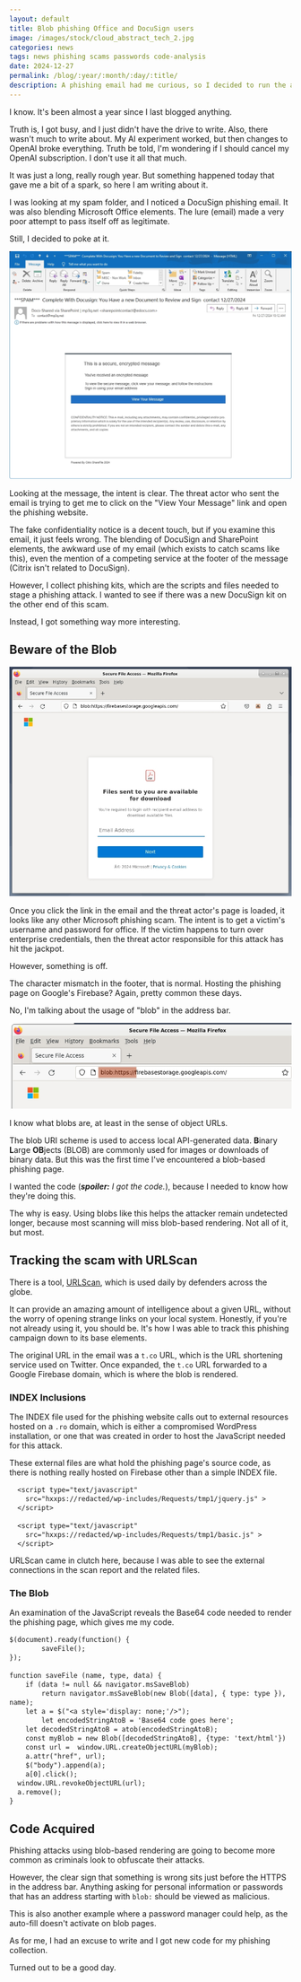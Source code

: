 ```yaml
---
layout: default
title: Blob phishing Office and DocuSign users
image: /images/stock/cloud_abstract_tech_2.jpg
categories: news
tags: news phishing scams passwords code-analysis
date: 2024-12-27
permalink: /blog/:year/:month/:day/:title/
description: A phishing email had me curious, so I decided to run the attack down
---
```


I know. It's been almost a year since I last blogged anything.

Truth is, I got busy, and I just didn't have the drive to write. Also, there wasn't much to write about. My AI experiment worked, but then changes to OpenAI broke everything. Truth be told, I'm wondering if I should cancel my OpenAI subscription. I don't use it all that much.

It was just a long, really rough year. But something happened today that gave me a bit of a spark, so here I am writing about it.

I was looking at my spam folder, and I noticed a DocuSign phishing email. It was also blending Microsoft Office elements. The lure (email) made a very poor attempt to pass itself off as legitimate.

Still, I decided to poke at it.

![DocuSign / SharePoint Phishing Email][phishing-email]

Looking at the message, the intent is clear. The threat actor who sent the email is trying to get me to click on the "View Your Message" link and open the phishing website.

The fake confidentiality notice is a decent touch, but if you examine this email, it just feels wrong. The blending of DocuSign and SharePoint elements, the awkward use of my email (which exists to catch scams like this), even the mention of a competing service at the footer of the message (Citrix isn't related to DocuSign).

However, I collect phishing kits, which are the scripts and files needed to stage a phishing attack. I wanted to see if there was a new DocuSign kit on the other end of this scam.

Instead, I got something way more interesting.

## Beware of the Blob

![Secure Message Phishing Page][phishing-page]

Once you click the link in the email and the threat actor's page is loaded, it looks like any other Microsoft phishing scam. The intent is to get a victim's username and password for office. If the victim happens to turn over enterprise credentials, then the threat actor responsible for this attack has hit the jackpot.

However, something is off.

The character mismatch in the footer, that is normal. Hosting the phishing page on Google's Firebase? Again, pretty common these days.

No, I'm talking about the usage of "blob" in the address bar.

![Secure Message Phishing Page URI][phishing-page-URI]

I know what blobs are, at least in the sense of object URLs.

The blob URI scheme is used to access local API-generated data. **B**inary **L**arge **OB**jects (BLOB) are commonly used for images or downloads of binary data. But this was the first time I've encountered a blob-based phishing page.

I wanted the code (***spoiler:*** *I got the code.*), because I needed to know how they're doing this.

The why is easy. Using blobs like this helps the attacker remain undetected longer, because most scanning will miss blob-based rendering. Not all of it, but most.

## Tracking the scam with URLScan

There is a tool, [URLScan](https://urlscan.io), which is used daily by defenders across the globe.

It can provide an amazing amount of intelligence about a given URL, without the worry of opening strange links on your local system. Honestly, if you're not already using it, you should be. It's how I was able to track this phishing campaign down to its base elements.

The original URL in the email was a ```t.co``` URL, which is the URL shortening service used on Twitter. Once expanded, the ```t.co``` URL forwarded to a Google Firebase domain, which is where the blob is rendered.

### INDEX Inclusions

The INDEX file used for the phishing website calls out to external resources hosted on a ```.ro``` domain, which is either a compromised WordPress installation, or one that was created in order to host the JavaScript needed for this attack.

These external files are what hold the phishing page's source code, as there is nothing really hosted on Firebase other than a simple INDEX file.

```
  <script type="text/javascript"
    src="hxxps://redacted/wp-includes/Requests/tmp1/jquery.js" >
  </script>

  <script type="text/javascript"
    src="hxxps://redacted/wp-includes/Requests/tmp1/basic.js" >
  </script>
```

URLScan came in clutch here, because I was able to see the external connections in the scan report and the related files.

### The Blob
An examination of the JavaScript reveals the Base64 code needed to render the phishing page, which gives me my code.

```
$(document).ready(function() {
		saveFile();
});

function saveFile (name, type, data) {
	if (data != null && navigator.msSaveBlob)
		return navigator.msSaveBlob(new Blob([data], { type: type }), name);
	let a = $("<a style='display: none;'/>");    
	    let encodedStringAtoB = 'Base64 code goes here';
    let decodedStringAtoB = atob(encodedStringAtoB);
	const myBlob = new Blob([decodedStringAtoB], {type: 'text/html'})
	const url =  window.URL.createObjectURL(myBlob);
	a.attr("href", url);
	$("body").append(a);
	a[0].click();
  window.URL.revokeObjectURL(url);
  a.remove();  
}

```

## Code Acquired

Phishing attacks using blob-based rendering are going to become more common as criminals look to obfuscate their attacks.

However, the clear sign that something is wrong sits just before the HTTPS in the address bar. Anything asking for personal information or passwords that has an address starting with ```blob:``` should be viewed as malicious.

This is also another example where a password manager could help, as the auto-fill doesn't activate on blob pages.

As for me, I had an excuse to write and I got new code for my phishing collection.

Turned out to be a good day.


[phishing-page]: /images/post-images/blob/phishing-page.jpg
[phishing-page-URI]: /images/post-images/blob/phishing-page-URI.jpg
[phishing-email]: /images/post-images/blob/phishing-email.jpg

